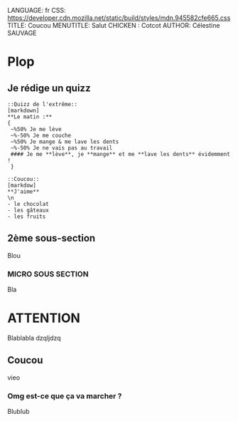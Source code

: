 
LANGUAGE: fr
CSS: https://developer.cdn.mozilla.net/static/build/styles/mdn.945582cfe665.css
TITLE: Coucou
MENUTITLE: Salut
CHICKEN : Cotcot
AUTHOR: Célestine SAUVAGE

# Plop

## Je rédige un quizz
```activité
::Quizz de l'extrême::
[markdown]
**Le matin :**
{ 
 ~%50% Je me lève
 ~%-50% Je me couche
 ~%50% Je mange & me lave les dents
 ~%-50% Je ne vais pas au travail
 #### Je me **lève**, je **mange** et me **lave les dents** évidemment !
 }
 
::Coucou::
[markdow]
**J'aime**
\n
- le chocolat
- les gâteaux
- les fruits
```
## 2ème sous-section
Blou 

### MICRO SOUS SECTION 
Bla


# ATTENTION
Blablabla dzqljdzq

## Coucou
vieo

### Omg est-ce que ça va marcher ?
Blublub
